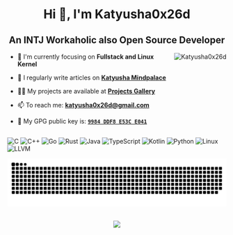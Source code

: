 <h1 align="center">Hi 👋, I'm Katyusha0x26d</h1>
<h2 align="center">An INTJ Workaholic also Open Source Developer</h2>

<img align="right" src="https://github-readme-stats.vercel.app/api?username=Katyusha0x26d&theme=dark&show_icons=true&locale=en" alt="Katyusha0x26d">

- 🌱 I'm currently focusing on **Fullstack and Linux Kernel**

- 📝 I regularly write articles on **[Katyusha Mindpalace](https://katyusha.me/)**

- 👨‍💻 My projects are available at **[Projects Gallery](https://katyusha.me/projects/)**

- 📫 To reach me: **[katyusha0x26d@gmail.com](mailto:katyusha0x26d@gmail.com)**

- 🔑 My GPG public key is: **[`9984 DDF8 E53C E041`](https://keys.openpgp.org/vks/v1/by-fingerprint/0CD109BC6BDAE407EA3AE8A29984DDF8E53CE041)**

## 


![C](https://img.shields.io/badge/c-00599C.svg?style=for-the-badge&logo=c&logoColor=white) ![C++](https://img.shields.io/badge/c++-00599C.svg?style=for-the-badge&logo=c%2B%2B&logoColor=white) ![Go](https://img.shields.io/badge/go-00ADD8.svg?style=for-the-badge&logo=go&logoColor=white) ![Rust](https://img.shields.io/badge/rust-171717.svg?style=for-the-badge&logo=rust&logoColor=white) ![Java](https://img.shields.io/badge/java-38A1CE.svg?style=for-the-badge&logo=openjdk&logoColor=white) ![TypeScript](https://img.shields.io/badge/typescript-3178C6.svg?style=for-the-badge&logo=typescript&logoColor=white) ![Kotlin](https://img.shields.io/badge/kotlin-7F52FF.svg?style=for-the-badge&logo=kotlin&logoColor=white) ![Python](https://img.shields.io/badge/python-3776AB.svg?style=for-the-badge&logo=python&logoColor=white) ![Linux](https://img.shields.io/badge/linux-1793D1.svg?style=for-the-badge&logo=linux&logoColor=white) ![LLVM](https://img.shields.io/badge/llvm-1793D1.svg?style=for-the-badge&logo=llvm&logoColor=white)

![Contributions](https://github.com/Katyusha0x26d/Katyusha0x26d/raw/output/github-contribution-grid-snake-dark.svg)

##
<p align="center"><img src="https://profile-counter.glitch.me/Katyusha0x26d/count.svg" ></p>
